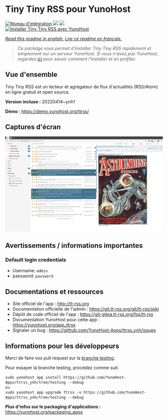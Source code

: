 # Tiny Tiny RSS pour YunoHost

[![Niveau d'intégration](https://dash.yunohost.org/integration/ttrss.svg)](https://dash.yunohost.org/appci/app/ttrss) ![](https://ci-apps.yunohost.org/ci/badges/ttrss.status.svg) ![](https://ci-apps.yunohost.org/ci/badges/ttrss.maintain.svg)  
[![Installer Tiny Tiny RSS avec YunoHost](https://install-app.yunohost.org/install-with-yunohost.svg)](https://install-app.yunohost.org/?app=ttrss)

*[Read this readme in english.](./README.md)*
*[Lire ce readme en français.](./README_fr.md)*

> *Ce package vous permet d'installer Tiny Tiny RSS rapidement et simplement sur un serveur YunoHost.
Si vous n'avez pas YunoHost, regardez [ici](https://yunohost.org/#/install) pour savoir comment l'installer et en profiter.*

## Vue d'ensemble

Tiny Tiny RSS est un lecteur et agrégateur de flux d'actualités (RSS/Atom) en ligne gratuit et open source.


**Version incluse :** 20220414~ynh1

**Démo :** https://demo.yunohost.org/ttrss/

## Captures d'écran

![](./doc/screenshots/screenshot.png)

## Avertissements / informations importantes

### Default login credentials

- Username: `admin`
- password: `password`
## Documentations et ressources

* Site officiel de l'app : http://tt-rss.org
* Documentation officielle de l'admin : https://git.tt-rss.org/git/tt-rss/wiki
* Dépôt de code officiel de l'app : https://git-gitea.tt-rss.org/fox/tt-rss
* Documentation YunoHost pour cette app : https://yunohost.org/app_ttrss
* Signaler un bug : https://github.com/YunoHost-Apps/ttrss_ynh/issues

## Informations pour les développeurs

Merci de faire vos pull request sur la [branche testing](https://github.com/YunoHost-Apps/ttrss_ynh/tree/testing).

Pour essayer la branche testing, procédez comme suit.
```
sudo yunohost app install https://github.com/YunoHost-Apps/ttrss_ynh/tree/testing --debug
ou
sudo yunohost app upgrade ttrss -u https://github.com/YunoHost-Apps/ttrss_ynh/tree/testing --debug
```

**Plus d'infos sur le packaging d'applications :** https://yunohost.org/packaging_apps